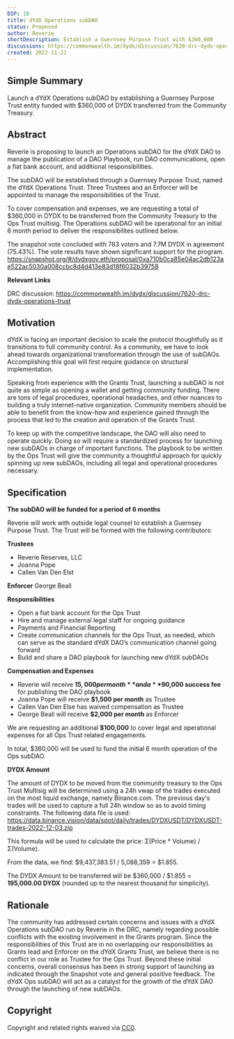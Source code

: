 ```yaml
---
DIP: 18
title: dYdX Operations subDAO
status: Proposed
author: Reverie
shortDescription: Establish a Guernsey Purpose Trust with $360,000
discussions: https://commonwealth.im/dydx/discussion/7620-drc-dydx-operations-trust
created: 2022-11-22
---
```


## Simple Summary

Launch a dYdX Operations subDAO by establishing a Guernsey Purpose Trust entity funded with $360,000 of DYDX transferred from the Community Treasury.

## Abstract

Reverie is proposing to launch an Operations subDAO for the dYdX DAO to manage the publication of a DAO Playbook, run DAO communications, open a fiat bank account, and additional responsibilities.

The subDAO will be established through a Guernsey Purpose Trust, named the dYdX Operations Trust. Three Trustees and an Enforcer will be appointed to manage the responsibilities of the Trust.

To cover compensation and expenses, we are requesting a total of $360,000 in DYDX to be transferred from the Community Treasury to the Ops Trust multisig.
The Operations subDAO will be operational for an initial 6 month period to deliver the responsibilites outlined below.

The snapshot vote concluded with 783 voters and 7.7M DYDX in agreement (75.43%). The vote results have shown significant support for the program.
https://snapshot.org/#/dydxgov.eth/proposal/0xa710b0ca85e04ac2db123ae522ac5030a008ccbc8d4d413e83d18f6032b39758

**Relevant Links**

DRC discussion: https://commonwealth.im/dydx/discussion/7620-drc-dydx-operations-trust

## Motivation

dYdX is facing an important decision to scale the protocol thoughtfully as it transitions to full community control. As a community, we have to look ahead towards organizational transformation through the use of subDAOs. Accomplishing this goal will first require guidance on structural implementation.

Speaking from experience with the Grants Trust, launching a subDAO is not quite as simple as opening a wallet and getting community funding. There are tons of legal procedures, operational headaches, and other nuances to building a truly internet-native organization. Community members should be able to benefit from the know-how and experience gained through the process that led to the creation and operation of the Grants Trust.

To keep up with the competitive landscape, the DAO will also need to operate quickly. Doing so will require a standardized process for launching new subDAOs in charge of important functions. The playbook to be written by the Ops Trust will give the community a thoughtful approach for quickly spinning up new subDAOs, including all legal and operational procedures necessary.

## Specification

**The subDAO will be funded for a period of 6 months**

Reverie will work with outside legal counsel to establish a Guernsey Purpose Trust. The Trust will be formed with the following contributors:

**Trustees**
- Reverie Reserves, LLC
- Joanna Pope
- Callen Van Den Elst

**Enforcer**
George Beall

**Responsibilities**
- Open a fiat bank account for the Ops Trust
- Hire and manage external legal staff for ongoing guidance
- Payments and Financial Reporting
- Create communication channels for the Ops Trust, as needed, which can serve as the standard dYdX DAO’s communication channel going forward
- Build and share a DAO playbook for launching new dYdX subDAOs

**Compensation and Expenses**
- Reverie will receive **$15,000 per month** and a **$90,000 success fee** for publishing the DAO playbook
- Joanna Pope will receive **$1,500 per month** as Trustee
- Callen Van Den Else has waived compensation as Trustee
- George Beall will receive **$2,000 per month** as Enforcer

We are requesting an additional **$100,000** to cover legal and operational expenses for all Ops Trust related engagements.

In total, $360,000 will be used to fund the initial 6 month operation of the Ops subDAO.

**DYDX Amount**

The amount of DYDX to be moved from the community treasury to the Ops Trust Multisig will be determined using a 24h vwap of the trades executed on the most liquid exchange, namely Binance.com. The previous day's trades will be used to capture a full 24h window so as to avoid timing constraints. The following data file is used: https://data.binance.vision/data/spot/daily/trades/DYDXUSDT/DYDXUSDT-trades-2022-12-03.zip

This formula will be used to calculate the price: Σ(Price * Volume) / Σ(Volume).

From the data, we find: $9,437,383.51 / 5,088,359 = $1.855.

The DYDX Amount to be transferred will be $360,000 / $1.855 = **195,000.00 DYDX** (rounded up to the nearest thousand for simplicity).


## Rationale

The community has addressed certain concerns and issues with a dYdX Operations subDAO run by Reverie in the DRC, namely regarding possible conflicts with the existing involvement in the Grants program. Since the responsibilities of this Trust are in no overlapping our responsibilities as Grants lead and Enforcer on the dYdX Grants Trust, we believe there is no conflict in our role as Trustee for the Ops Trust. Beyond these initial concerns, overall consensus has been in strong support of launching as indicated through the Snapshot vote and general positive feedback. The dYdX Ops subDAO will act as a catalyst for the growth of the dYdX DAO through the launching of new subDAOs.


## Copyright

Copyright and related rights waived via [CC0](https://creativecommons.org/publicdomain/zero/1.0/).
